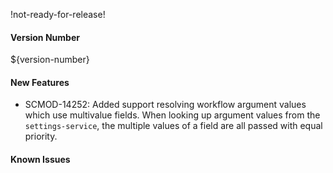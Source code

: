 !not-ready-for-release!

#### Version Number
${version-number}

#### New Features
- SCMOD-14252: Added support resolving workflow argument values which use multivalue fields. When looking up argument values from the `settings-service`, the multiple values of a field are all passed with equal priority.

#### Known Issues
